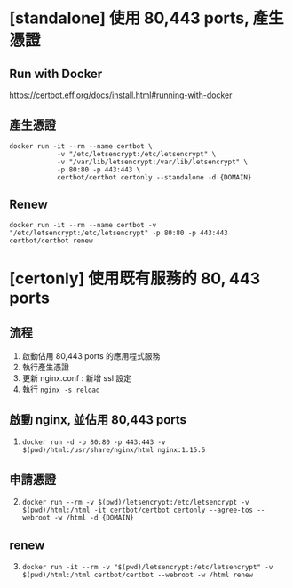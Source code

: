 # [standalone] 使用 80,443 ports, 產生憑證
## Run with Docker
https://certbot.eff.org/docs/install.html#running-with-docker

## 產生憑證
```
docker run -it --rm --name certbot \
            -v "/etc/letsencrypt:/etc/letsencrypt" \
            -v "/var/lib/letsencrypt:/var/lib/letsencrypt" \
            -p 80:80 -p 443:443 \
            certbot/certbot certonly --standalone -d {DOMAIN}
```

## Renew
```
docker run -it --rm --name certbot -v "/etc/letsencrypt:/etc/letsencrypt" -p 80:80 -p 443:443 certbot/certbot renew
```


# [certonly] 使用既有服務的 80, 443 ports
## 流程
1. 啟動佔用 80,443 ports 的應用程式服務
2. 執行產生憑證
3. 更新 nginx.conf : 新增 ssl 設定
4. 執行 `nginx -s reload`

## 啟動 nginx, 並佔用 80,443 ports
1. `docker run -d -p 80:80 -p 443:443 -v $(pwd)/html:/usr/share/nginx/html nginx:1.15.5`

## 申請憑證
2. `docker run --rm -v $(pwd)/letsencrypt:/etc/letsencrypt -v $(pwd)/html:/html -it certbot/certbot certonly --agree-tos --webroot -w /html -d {DOMAIN}`

## renew
3. `docker run -it --rm -v "$(pwd)/letsencrypt:/etc/letsencrypt" -v $(pwd)/html:/html certbot/certbot --webroot -w /html renew`